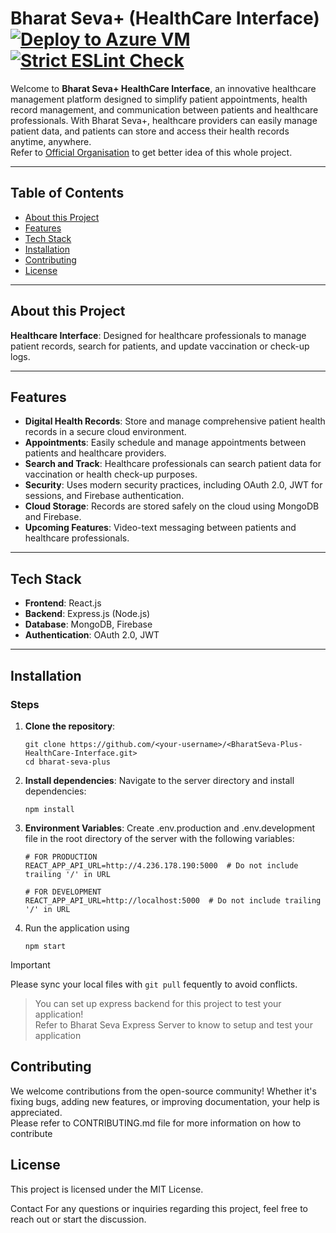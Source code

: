 # Bharat Seva+ (HealthCare Interface)  [![Deploy to Azure VM](https://github.com/BharatSeva/BharatSeva-Plus-HealthCare-Interface/actions/workflows/azure-apps-node.yml/badge.svg)](https://github.com/BharatSeva/BharatSeva-Plus-HealthCare-Interface/actions/workflows/azure-apps-node.yml)  [![Strict ESLint Check](https://github.com/BharatSeva/BharatSeva-Plus-HealthCare-Interface/actions/workflows/eslintcheck.yaml/badge.svg)](https://github.com/BharatSeva/BharatSeva-Plus-HealthCare-Interface/actions/workflows/eslintcheck.yaml)

Welcome to **Bharat Seva+ HealthCare Interface**, an innovative healthcare management platform designed to simplify patient appointments, health record management, and communication between patients and healthcare professionals. With Bharat Seva+, healthcare providers can easily manage patient data, and patients can store and access their health records anytime, anywhere.    
Refer to [Official Organisation](https://github.com/BharatSeva) to get better idea of this whole project.

---

## Table of Contents

- [About this Project](#about-this-project)
- [Features](#features)
- [Tech Stack](#tech-stack)
- [Installation](#installation)
- [Contributing](#contributing)
- [License](#license)

---

## About this Project
**Healthcare Interface**: Designed for healthcare professionals to manage patient records, search for patients, and update vaccination or check-up logs.

---

## Features

- **Digital Health Records**: Store and manage comprehensive patient health records in a secure cloud environment.
- **Appointments**: Easily schedule and manage appointments between patients and healthcare providers.
- **Search and Track**: Healthcare professionals can search patient data for vaccination or health check-up purposes.
- **Security**: Uses modern security practices, including OAuth 2.0, JWT for sessions, and Firebase authentication.
- **Cloud Storage**: Records are stored safely on the cloud using MongoDB and Firebase.
- **Upcoming Features**: Video-text messaging between patients and healthcare professionals.

---

## Tech Stack
- **Frontend**: React.js
- **Backend**: Express.js (Node.js)
- **Database**: MongoDB, Firebase
- **Authentication**: OAuth 2.0, JWT
---

## Installation
### Steps

1. **Clone the repository**:
   ```
   git clone https://github.com/<your-username>/<BharatSeva-Plus-HealthCare-Interface.git>
   cd bharat-seva-plus
   ```
2. **Install dependencies**: Navigate to the server directory and install dependencies:  
	```
	npm install
 	```
4. **Environment Variables**: Create .env.production  and .env.development file in the root directory of the server with the following variables:   
	```
 	# FOR PRODUCTION
	REACT_APP_API_URL=http://4.236.178.190:5000  # Do not include trailing '/' in URL 
	```  
	```
 	# FOR DEVELOPMENT
 	REACT_APP_API_URL=http://localhost:5000  # Do not include trailing '/' in URL 
 	```  
5. Run the application using  
	```
 	npm start
  	```
 > [!IMPORTANT]  
> Please sync your local files with ``` git pull ``` fequently to avoid conflicts.


> You can set up express backend for this project to test your application!  
> Refer to Bharat Seva Express Server to know to setup and test your application    


## Contributing
We welcome contributions from the open-source community! Whether it's fixing bugs, adding new features, or improving documentation, your help is appreciated.   
Please refer to CONTRIBUTING.md file for more information on how to contribute

## License
  This project is licensed under the MIT License.

Contact
For any questions or inquiries regarding this project, feel free to reach out or start the discussion. 